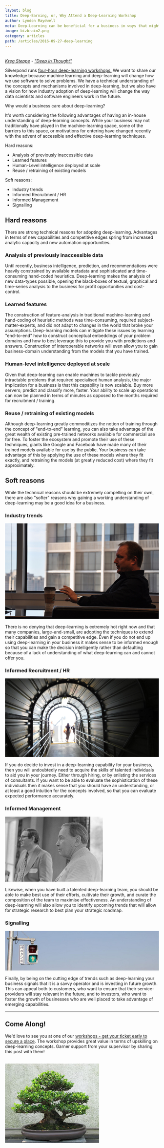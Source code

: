 ```yaml
---
layout: blog
title: Deep-Earning, or, Why Attend a Deep-Learning Workshop
author: Lyndon Maydwell
meta: Deep-Learning can be beneficial for a business in ways that might not be obvious at first...
image: bizbrain2.png
category: articles
path: /articles/2016-09-27-deep-learning
---
```


<p class="attribution">
  <br />
  <em>
    <a href="https://www.flickr.com/photos/spyndle/">Kreg Steppe</a> -
    <a href="https://www.flickr.com/photos/spyndle/2884915815/in/photolist-5oVWXR-eir4MA-b7azHv-8tCQab-a3LXyD-dvUk8q-53FP23-bxk8uc-8H8MQE-8VEK6Y-8ZXpLt-nMScFA-F8eKz9-qVZCHB-g3BZ3S-61CxCh-3Qm2ky-7L73Bw-4vnTeR-kxPtyi-9ZFFND-9g4SXt-9aBSAe-g1NWR-9sd9XG-a3MeZm-8vjcGb-8MZtLb-6inrDn-eEBcmB-5H5P7u-musbQ-5LxPYn-8mH7C3-31FKVp-dyUKKU-7rCxHu-pmtEyX-bvEJGe-5xKMjv-qN2QZJ-4XXG7L-ejezxy-5mdGnT-pbeMb9-6s9rKv-Cr51L-qGvLRQ-aqjLH-8NQ9WX">"Deep in Thought"</a>
  </em>
</p>


Silverpond runs
[ four-hour deep-learning workshops.](http://silverpond.com.au/workshops)
We want to share our knowledge
because machine learning and deep-learning will change how we use software to
solve problems. We have a technical understanding of the concepts and mechanisms
involved in deep-learning, but we also have a vision for how industry
adoption of deep-learning will change the way data scientists and software
engineers work in the future.

Why would a business care about deep-learning?

<!--more-->

It's worth considering the following advantages of having an
in-house understanding of deep-learning concepts. While your
business may not traditionally have played in the machine-learning
space, some of the barriers to this space, or motivations for
entering have changed recently with the advent of accessible
and effective deep-learning techniques.

Hard reasons:

* Analysis of previously inaccessible data
* Learned features
* Human-Level intelligence deployed at scale
* Reuse / retraining of existing models

Soft reasons:

* Industry trends
* Informed Recruitment / HR
* Informed Management
* Signalling

## Hard reasons

There are strong technical reasons for adopting deep-learning.
Advantages in terms of new capabilities and competitive
edges spring from increased analytic capacity and new automation
opportunities.

### Analysis of previously inaccessible data

Until recently, business intelligence, prediction, and recommendations
were heavily constrained by available metadata and sophisticated and
time-consuming hand-coded heuristics. Deep-learning makes the analysis
of new data-types possible, opening the black-boxes of textual, graphical
and time-series analysis to the business for profit opportunities
and cost-control.

### Learned features

The construction of feature-analysis in traditional machine-learning and
hand-coding of heuristic methods was time-consuming, required
subject-matter-experts, and did not adapt to changes in the world that
broke your assumptions. Deep-learning models can mitigate these issues
by learning "end-to-end" how to construct conceptual embeddings of
your problem domains and how to best leverage this to provide you with
predictions and answers. Construction of interoperable networks will
even allow you to gain business-domain understanding from the models that you
have trained.

### Human-level intelligence deployed at scale

Given that deep-learning can enable machines to tackle previously
intractable problems that required specialised human analysis,
the major implication for a business is that this capability is
now scalable. Buy more servers; predict and classify more, faster.
Your ability to scale up operations can now be planned in terms of
minutes as opposed to the months required for recruitment / training.

### Reuse / retraining of existing models

Although deep-learning greatly commoditizes the notion of training
through the concept of "end-to-end" learning, you can also take
advantage of the great wealth of existing pre-trained networks
available for commercial use for free. To foster the ecosystem
and promote their use of these techniques, giants like Google
and Facebook have made many of their trained models available
for use by the public. Your business can take advantage of this
by applying the use of these models where they fit exactly, and
retraining the models (at greatly reduced cost) where they fit approximately.

## Soft reasons

While the technical reasons should be extremely compelling on their
own, there are also "softer" reasons why gaining a working
understanding of deep-learning may be a good idea for a business.

### Industry trends

<img title="https://www.flickr.com/photos/9382228@N08/4836823936/in/photolist-8npZf9-8nmRnc-8nmRNZ-8npZBd-8npZPN-8nmRLH-8nmRDt-8npYjd-8nmRtv-8npZKL-8npZxJ-8npZ5E-8npYXQ-8npYmC-8nmRav-8nmS22-8npZzC-8npYSw-8npZhU-8npYUm-8npYDq-8nmS7F-5XTpVc-7FNRXz-7FSUGu-dknMzL-7FNYyV-7FNRB4-7FSNms-7FSNiC-7FNXe6-7FSQUW-7FNVtr-7FSUbC-7FSUDh-7FNWw2-7FNY2r-7FNRDt-7FSTZQ-7FNYsT-7FNTgT-7FNYhX-7FNWrH-7FNXYp-7FSPh5-7FNSAz-7FNQEZ-7FNXJ8-7FSV5h-7FSQxQ" src="./trends.png" />

There is no denying that deep-learning is extremely hot right now
and that many companies, large-and-small, are adopting the
techniques to extend their capabilities and gain a competitive edge.
Even if you do not end up using deep-learning in your business
it makes sense to be informed enough so that you can make the
decision intelligently rather than defaulting because of
a lack of understanding of what deep-learning can and cannot offer you.

### Informed Recruitment / HR

<img title="https://www.flickr.com/photos/theslowlane/29109445903/in/photolist-6d3MGc-Lmiw7k-8ZJt2D-8ZDfdt-bdd2Kx-76R5Yv" src="./hr.png" />

If you do decide to invest in a deep-learning capability for your business,
then you will undoubtedly need to acquire the skills of talented
individuals to aid you in your journey. Either through hiring, or
by enlisting the services of consultants. If you want to be able
to evaluate the sophistication of these individuals then it makes
sense that you should have an understanding, or at least a good
intuition for the concepts involved, so that you can evaluate
expected performance accurately.

### Informed Management

<img title="https://www.flickr.com/photos/euthman/2100169288/in/photolist-4czVaj-cUYWTJ-4czVjA-dU4aLw-dTXwji-4eYN9S-4eUPRr-dU47nE-4eYNAm-4f5kQA-4czVvL-4f5kJd-81GqdM-dTXuCX-br47Md-4eYN2J-59UxaP-br4aRN-pSSUfc-dTXyEe-dU44dS-pAvBT4-5ePrDE-dU4aq7-9Ap8AA-e9S63H-4eYNsU-pAvFSM-jALBkX-jAKaQx-dU4bSA-dTXxpk-dTXrYp-dU4cEU-hDsgaF-dTXvwi-oW9sax-pAvBUX-jAPgBd-dU49PY-dTXyr8-dTXxKF-dTXuXF-dTXsw8-dTXrt8-jAQmUC-dU44G9-4JD3f7-jALAm2-dU46Xu" src="./management.jpg " />

Likewise, when you have built a talented deep-learning team, you
should be able to make best use of their efforts, cultivate their
growth, and curate the composition of the team to maximise effectiveness.
An understanding of deep-learning will also allow you to identify
upcoming trends that will allow for strategic research to best
plan your strategic roadmap.

### Signalling

<img title="https://www.flickr.com/photos/oimax/62738842/in/photolist-6xy5b-7QHuhf-5UZUmp-5Q5Ha8-zfemfi-mWUYYB-8YukwM-cB35bG-9yx371-2MyHVt-REydx-aXbn9K-4duAmu-eCuvc-fr7pu6-8WYyUs-ocfLuT-6G7Z2k-qWkmW3-6fvDin-64HeV-6m2wHQ-fHNtZ5-bDVU1-opg9VA-fWLVL9-6d141p-8DNEdr-8DNEmk-azhoGN-4mFQaT-k5sftV-aw52mM-fbPyHw-8jnNto-dx9HN-dx9J1-2bv723-73foo2-qEJB1K-6W3AgV-3Gsp9-bwA4yT-prVM1z-6c2Lix-6Zcx9Q-tvWtVw-cF9qTo-HoEr44-reokpf" src="./signal.png" />

Finally, by being on the cutting edge of trends such as deep-learning
your business signals that it is a savvy operator and is investing
in future growth. This can appeal both to customers, who want to ensure
that their service-providers will stay relevant in the future, and
to investors, who want to foster the growth of businesses who are
well placed to take advantage of emerging capabilities.

---

## Come Along!

We'd love to see you at one of our [workshops - get your ticket early to secure a place](/workshops).
The workshop provides great value in terms of upskilling on deep-learning concepts.
Garner support from your supervisor by sharing this post with them! 

<br />

<img title="https://en.wikipedia.org/wiki/Bonsai#/media/File:Eurya,_1970-2007.jpg" src="./bonsai.jpg" />
